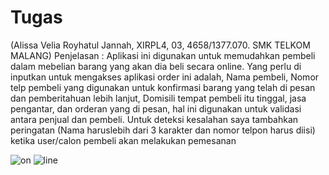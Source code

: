 # Tugas
(Alissa Velia Royhatul Jannah, XIRPL4, 03, 4658/1377.070. SMK TELKOM MALANG)
Penjelasan : 
Aplikasi ini digunakan untuk memudahkan pembeli dalam mebelian barang yang akan dia beli secara online.
Yang perlu di inputkan untuk mengakses aplikasi order ini adalah, Nama pembeli, Nomor telp pembeli yang digunakan untuk konfirmasi 
barang yang telah di pesan dan pemberitahuan lebih lanjut, Domisili tempat pembeli itu tinggal, jasa pengantar, dan orderan yang di pesan, 
hal ini digunakan untuk validasi antara penjual dan pembeli. Untuk deteksi kesalahan saya tambahkan peringatan (Nama haruslebih dari 3 
karakter dan nomor telpon harus diisi) ketika user/calon pembeli akan melakukan pemesanan

![on](https://cloud.githubusercontent.com/assets/22128652/18416708/d71e934e-7845-11e6-8fa7-d946f8b8bda1.PNG) 
![line](https://cloud.githubusercontent.com/assets/22128652/18416740/a4670e44-7846-11e6-832b-5cecb236474d.PNG)
